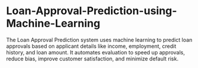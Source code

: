 # Loan-Approval-Prediction-using-Machine-Learning
The Loan Approval Prediction system uses machine learning to predict loan approvals based on applicant details like income, employment, credit history, and loan amount. It automates evaluation to speed up approvals, reduce bias, improve customer satisfaction, and minimize default risk.
